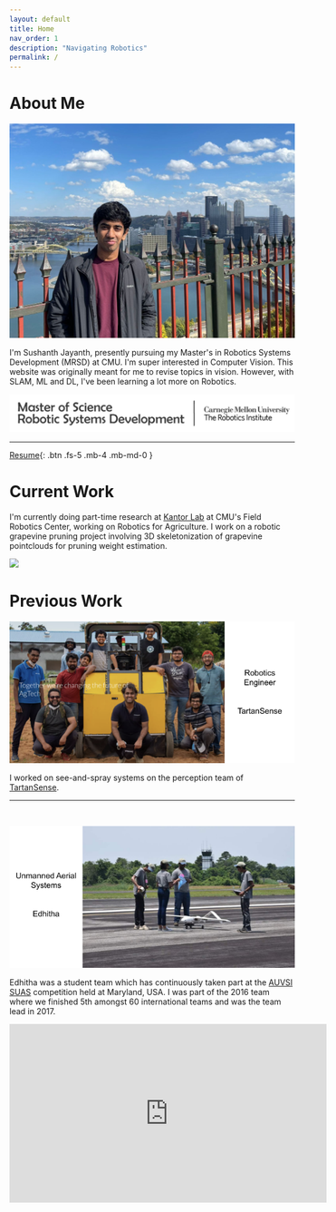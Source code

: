 ```yaml
---
layout: default
title: Home
nav_order: 1
description: "Navigating Robotics"
permalink: /
---
```


# About Me

![](/images/DP2.jpeg)

I'm Sushanth Jayanth, presently pursuing my Master's in Robotics Systems Development (MRSD) at CMU. I'm super interested in Computer Vision. This website was originally meant for me to revise topics
in vision. However, with SLAM, ML and DL, I've been learning a lot more on Robotics.

![](/images/MRSD.png)

____________________________________________________________________________________________


[Resume](https://drive.google.com/file/d/1h79l90dx6f5ZIugohDiFdYD6kPRZtsKt/view?usp=sharing){: .btn .fs-5 .mb-4 .mb-md-0 }


# Current Work

I'm currently doing part-time research at [Kantor Lab](https://labs.ri.cmu.edu/kantorlab/research/) at CMU's Field Robotics Center, working on Robotics for Agriculture. I work on a robotic grapevine pruning project involving 3D skeletonization of
grapevine pointclouds for pruning weight estimation.

![](/images/pure_vine.gif)

# Previous Work

![](/images/ts_homepage.png)

I worked on see-and-spray systems on the perception team of [TartanSense](https://www.tartansense.com/).


_____________________________________________________________________________________________

![]()


![](/images/edhitha_homepage.png)

Edhitha was a student team which has continuously taken part at the [AUVSI SUAS](https://suas-competition.org/)
competition held at Maryland, USA. I was part of the 2016 team where we finished 5th amongst 60 international teams
and was the team lead in 2017.

<iframe width="560" height="315" src="https://www.youtube.com/embed/oVnpnDw6jZ0?controls=0" title="YouTube video player" frameborder="0" allow="accelerometer; autoplay; clipboard-write; encrypted-media; gyroscope; picture-in-picture; web-share" allowfullscreen></iframe>
